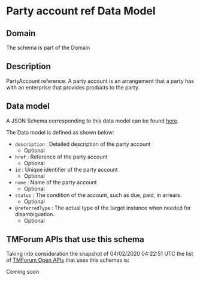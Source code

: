 # Party account ref Data Model

## Domain

The  schema is part of the  Domain

## Description

PartyAccount reference. A party account is an arrangement that a party has with an enterprise that provides products to the party.

## Data model

A JSON Schema corresponding to this data model can be found
[here](https://github.com/tmforum-rand/schemas/blob/candidates/EngagedParty/PartyAccountRef.schema.json).

The Data model is defined as shown below:
- `description` : Detailed description of the party account
  - Optional
- `href` : Reference of the party account
  - Optional
- `id` : Unique identifier of the party account
  - Optional
- `name` : Name of the party account
  - Optional
- `status` : The condition of the account, such as due, paid, in arrears.
  - Optional
- `@referredType` : The actual type of the target instance when needed for disambiguation.
  - Optional




## TMForum APIs that use this schema

Taking into consideration the snapshot of 04/02/2020 04:22:51 UTC the list of [TMForum Open APIs](https://www.tmforum.org/open-apis/) that uses this schemas is:

Coming soon